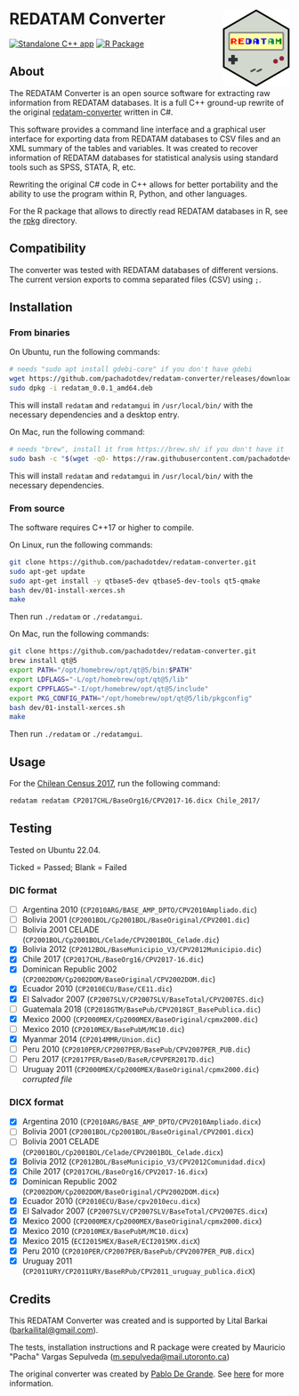 # REDATAM Converter <img src="rpkg/man/figures/logo.svg" align="right" height="139" alt="" />

[![Standalone C++ app](https://github.com/pachadotdev/redatam-converter/actions/workflows/build-cpp.yml/badge.svg)](https://github.com/pachadotdev/redatam-converter/actions/workflows/build-cpp.yml)
[![R Package](https://github.com/pachadotdev/redatam-converter/actions/workflows/build-rpkg.yml/badge.svg)](https://github.com/pachadotdev/redatam-converter/actions/workflows/build-rpkg.yml)

## About

The REDATAM Converter is an open source software for extracting raw information from REDATAM databases.
It is a full C++ ground-up rewrite of the original [redatam-converter](https://github.com/discontinuos/redatam-converter/blob/master/README-EN.md) written in C#.

This software provides a command line interface and a graphical user interface for exporting data from REDATAM databases to CSV files and an XML summary of the tables and variables. It was created to recover information of REDATAM databases for statistical analysis using standard tools such as SPSS, STATA, R, etc.

Rewriting the original C# code in C++ allows for better portability and the ability to use the program within R, Python, and other languages.

For the R package that allows to directly read REDATAM databases in R, see the [rpkg](rpkg) directory.

## Compatibility

The converter was tested with REDATAM databases of different versions. The current version exports to comma separated files (CSV) using `;`.

## Installation

### From binaries

On Ubuntu, run the following commands:

```bash
# needs "sudo apt install gdebi-core" if you don't have gdebi
wget https://github.com/pachadotdev/redatam-converter/releases/download/v0.0.1/redatam_0.0.1_amd64.deb
sudo dpkg -i redatam_0.0.1_amd64.deb
```

This will install `redatam` and `redatamgui` in `/usr/local/bin/` with the necessary dependencies and a desktop entry.

On Mac, run the following command:

```bash
# needs "brew", install it from https://brew.sh/ if you don't have it
sudo bash -c "$(wget -qO- https://raw.githubusercontent.com/pachadotdev/redatam-converter/main/install/mac.sh)"
```

This will install `redatam` and `redatamgui` in `/usr/local/bin/` with the necessary dependencies.

### From source

The software requires C++17 or higher to compile.

On Linux, run the following commands:

```bash
git clone https://github.com/pachadotdev/redatam-converter.git
sudo apt-get update
sudo apt-get install -y qtbase5-dev qtbase5-dev-tools qt5-qmake
bash dev/01-install-xerces.sh
make
```

Then run `./redatam` or `./redatamgui`.

On Mac, run the following commands:

```bash
git clone https://github.com/pachadotdev/redatam-converter.git
brew install qt@5
export PATH="/opt/homebrew/opt/qt@5/bin:$PATH"
export LDFLAGS="-L/opt/homebrew/opt/qt@5/lib"
export CPPFLAGS="-I/opt/homebrew/opt/qt@5/include"
export PKG_CONFIG_PATH="/opt/homebrew/opt/qt@5/lib/pkgconfig"
bash dev/01-install-xerces.sh
make
```

Then run `./redatam` or `./redatamgui`.

## Usage

For the [Chilean Census 2017](https://redatam.org/cdr/descargas/censos/poblacion/CP2017CHL.zip), run the following command:

```bash
redatam redatam CP2017CHL/BaseOrg16/CPV2017-16.dicx Chile_2017/
```

## Testing

Tested on Ubuntu 22.04.

Ticked = Passed; Blank = Failed

### DIC format

- [ ] Argentina 2010 (`CP2010ARG/BASE_AMP_DPTO/CPV2010Ampliado.dic`)
- [ ] Bolivia 2001 (`CP2001BOL/Cp2001BOL/BaseOriginal/CPV2001.dic`)
- [ ] Bolivia 2001 CELADE (`CP2001BOL/Cp2001BOL/Celade/CPV2001BOL_Celade.dic`)
- [x] Bolivia 2012 (`CP2012BOL/BaseMunicipio_V3/CPV2012Municipio.dic`)
- [x] Chile 2017 (`CP2017CHL/BaseOrg16/CPV2017-16.dic`)
- [x] Dominican Republic 2002 (`CP2002DOM/Cp2002DOM/BaseOriginal/CPV2002DOM.dic`)
- [x] Ecuador 2010 (`CP2010ECU/Base/CE11.dic`)
- [x] El Salvador 2007 (`CP2007SLV/CP2007SLV/BaseTotal/CPV2007ES.dic`)
- [ ] Guatemala 2018 (`CP2018GTM/BasePub/CPV2018GT_BasePublica.dic`)
- [x] Mexico 2000 (`CP2000MEX/Cp2000MEX/BaseOriginal/cpmx2000.dic`)
- [ ] Mexico 2010 (`CP2010MEX/BasePubM/MC10.dic`)
- [x] Myanmar 2014 (`CP2014MMR/Union.dic`)
- [ ] Peru 2010 (`CP2010PER/CP2007PER/BasePub/CPV2007PER_PUB.dic`)
- [ ] Peru 2017 (`CP2017PER/BaseD/BaseR/CPVPER2017D.dic`)
- [ ] Uruguay 2011 (`CP2000MEX/Cp2000MEX/BaseOriginal/cpmx2000.dic`) *corrupted file*

### DICX format

- [x] Argentina 2010 (`CP2010ARG/BASE_AMP_DPTO/CPV2010Ampliado.dicx`)
- [ ] Bolivia 2001 (`CP2001BOL/Cp2001BOL/BaseOriginal/CPV2001.dicx`)
- [ ] Bolivia 2001 CELADE (`CP2001BOL/Cp2001BOL/Celade/CPV2001BOL_Celade.dicx`)
- [x] Bolivia 2012 (`CP2012BOL/BaseMunicipio_V3/CPV2012Comunidad.dicx`)
- [x] Chile 2017 (`CP2017CHL/BaseOrg16/CPV2017-16.dicx`)
- [x] Dominican Republic 2002 (`CP2002DOM/Cp2002DOM/BaseOriginal/CPV2002DOM.dicx`)
- [x] Ecuador 2010 (`CP2010ECU/Base/cpv2010ecu.dicx`)
- [x] El Salvador 2007 (`CP2007SLV/CP2007SLV/BaseTotal/CPV2007ES.dicx`)
- [x] Mexico 2000 (`CP2000MEX/Cp2000MEX/BaseOriginal/cpmx2000.dicx`)
- [x] Mexico 2010 (`CP2010MEX/BasePubM/MC10.dicx`)
- [x] Mexico 2015 (`ECI2015MEX/BaseR/ECI2015MX.dicX`)
- [x] Peru 2010 (`CP2010PER/CP2007PER/BasePub/CPV2007PER_PUB.dicx`)
- [x] Uruguay 2011 (`CP2011URY/CP2011URY/BaseRPub/CPV2011_uruguay_publica.dicX`)

## Credits

This REDATAM Converter was created and is supported by Lital Barkai (barkailital@gmail.com).

The tests, installation instructions and R package were created by Mauricio "Pacha" Vargas Sepulveda (m.sepulveda@mail.utoronto.ca)

The original converter was created by [Pablo De Grande](https://github.com/discontinuos). See [here](https://www.scielo.org.mx/scielo.php?script=sci_arttext&pid=S0186-72102016000300811) for more information.
